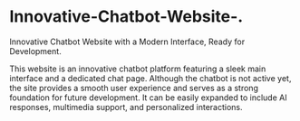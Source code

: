# Innovative-Chatbot-Website-.
Innovative Chatbot Website with a Modern Interface, Ready for Development.

This website is an innovative chatbot platform featuring a sleek main interface and a dedicated chat page. Although the chatbot is not active yet, the site provides a smooth user experience and serves as a strong foundation for future development. It can be easily expanded to include AI responses, multimedia support, and personalized interactions.
